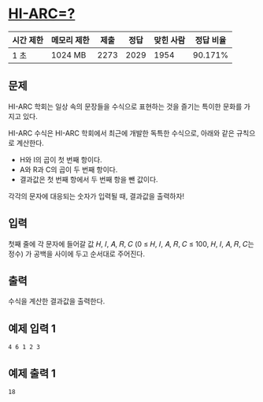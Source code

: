 # [HI-ARC=?](https://www.acmicpc.net/problem/28444)

| 시간 제한 | 메모리 제한 | 제출 | 정답 | 맞힌 사람 | 정답 비율 |
| --- | --- | --- | --- | --- | --- |
| 1 초 | 1024 MB | 2273 | 2029 | 1954 | 90.171% |

## 문제

HI-ARC 학회는 일상 속의 문장들을 수식으로 표현하는 것을 즐기는 특이한 문화를 가지고 있다.

HI-ARC 수식은 HI-ARC 학회에서 최근에 개발한 독특한 수식으로, 아래와 같은 규칙으로 계산한다.

- H와 I의 곱이 첫 번째 항이다.
- A와 R과 C의 곱이 두 번째 항이다.
- 결과값은 첫 번째 항에서 두 번째 항을 뺀 값이다.

각각의 문자에 대응되는 숫자가 입력될 때, 결과값을 출력하자!

## 입력

첫째 줄에 각 문자에 들어갈 값 𝐻, 𝐼, 𝐴, 𝑅, 𝐶 (0 ≤ 𝐻, 𝐼, 𝐴, 𝑅, 𝐶 ≤ 100, 𝐻, 𝐼, 𝐴, 𝑅, 𝐶는 정수) 가 공백을 사이에 두고 순서대로 주어진다.

## 출력

수식을 계산한 결과값을 출력한다.

## 예제 입력 1

```
4 6 1 2 3

```

## 예제 출력 1

```
18
```
